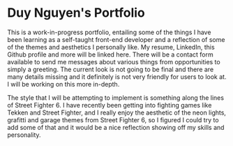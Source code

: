 # Duy Nguyen's Portfolio

This is a work-in-progress portfolio, entailing some of the things I have been learning as a self-taught front-end developer and a reflection of some of the themes and aesthetics I personally like. My resume, LinkedIn, this Github profile and more will be linked here. There will be a contact form available to send me messages about various things from opportunities to simply a greeting. The current look is not going to be final and there are many details missing and it definitely is not very friendly for users to look at. I will be working on this more in-depth.

The style that I will be attempting to implement is something along the lines of Street Fighter 6. I have recently been getting into fighting games like Tekken and Street Fighter, and I really enjoy the aesthetic of the neon lights, grafitti and garage themes from Street Fighter 6, so I figured I could try to add some of that and it would be a nice reflection showing off my skills and personality.
